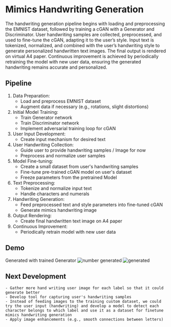 # Mimics Handwriting Generation
The handwriting generation pipeline begins with loading and preprocessing the EMNIST dataset, followed by training a cGAN with a Generator and Discriminator. User handwriting samples are collected, preprocessed, and used to fine-tune the cGAN, adapting it to the user’s style. Input text is tokenized, normalized, and combined with the user’s handwriting style to generate personalized handwritten text images. The final output is rendered on virtual A4 paper. Continuous improvement is achieved by periodically retraining the model with new user data, ensuring the generated handwriting remains accurate and personalized.

## Pipeline
1. Data Preparation:
    - Load and preprocess EMNIST dataset
    - Augment data if necessary (e.g., rotations, slight distortions)
2. Initial Model Training:
    - Train Generator network
    - Train Discriminator network
    - Implement adversarial training loop for cGAN
3. User Input Development:
    - Create input mechanism for desired text
4. User Handwriting Collection:
    - Guide user to provide handwriting samples / Image for now
    - Preprocess and normalize user samples
5. Model Fine-tuning:
    - Create a small dataset from user's handwriting samples
    - Fine-tune pre-trained cGAN model on user's dataset
    - Freeze parameters from the pretrained Model
6. Text Preprocessing:
    - Tokenize and normalize input text
    - Handle characters and numerals
7. Handwriting Generation:
    - Feed preprocessed text and style parameters into fine-tuned cGAN
    - Generate mimics handwriting image
8. Output Rendering:
    - Create final handwritten text image on A4 paper
9. Continuous Improvement:
    - Periodically retrain model with new user data

## Demo
Generated with trained Generator
![number generated](https://github.com/user-attachments/assets/d293abe0-2c13-49c9-8f20-d97afd3d8434)
![generated](https://github.com/user-attachments/assets/c8e2c87a-0254-40aa-b6a1-61a6b8c30c77)


## Next Development
    - Gather more hand writing user image for each label so that it could generate better
    - Develop tool for capturing user's handwriting samples
    - Instead of feeding images to the training custom dataset, we could try the user input (handwriting) and develop a model to detect each character belongs to which label and use it as a dataset for finetune mimics handwriting generation
    - Apply image enhancements (e.g., smooth connections between letters)
